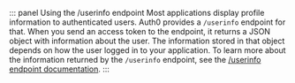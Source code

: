 ::: panel Using the /userinfo endpoint
Most applications display profile information to authenticated users. Auth0 provides a `/userinfo` endpoint for that. When you send an access token to the endpoint, it returns a JSON object with information about the user. The information stored in that object depends on how the user logged in to your application. 
To learn more about the information returned by the `/userinfo` endpoint, see the [/userinfo endpoint documentation](/api/authentication#get-user-info).
:::